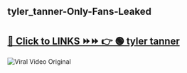 
 ## tyler_tanner-Only-Fans-Leaked

# <h2><a href="https://clipsfans.com/tyler_tanner&ref=git">🔗 Click to LINKS ⏩⏩ 👉 🟢 tyler tanner </a></h2>

<a href="https://clipsfans.com/tyler_tanner&ref=git" rel="nofollow" data-target="animated-image.originalLink"><img src="https://i.ibb.co.com/xMMVF88/686577567.gif" alt="Viral Video Original" style="max-width: 100%; display: inline-block;" data-target="animated-image.originalImage"></a>

